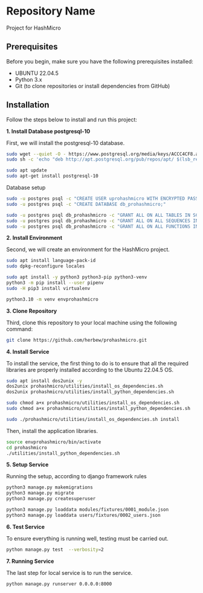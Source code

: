 # Repository Name
Project for HashMicro

## Prerequisites

Before you begin, make sure you have the following prerequisites installed:

- UBUNTU 22.04.5
- Python 3.x
- Git (to clone repositories or install dependencies from GitHub)

## Installation

Follow the steps below to install and run this project:

**1. Install Database postgresql-10**

First, we will install the postgresql-10 database.

```bash
sudo wget --quiet -O - https://www.postgresql.org/media/keys/ACCC4CF8.asc | sudo apt-key add -
sudo sh -c 'echo "deb http://apt.postgresql.org/pub/repos/apt/ $(lsb_release -sc)-pgdg main" > /etc/apt/sources.list.d/PostgreSQL.list'

sudo apt update
sudo apt-get install postgresql-10
```

Database setup

```bash
sudo -u postgres psql -c "CREATE USER uprohashmicro WITH ENCRYPTED PASSWORD 'PwDprohashmicroSatu1Dua3';"
sudo -u postgres psql -c "CREATE DATABASE db_prohashmicro;"

sudo -u postgres psql db_prohashmicro -c "GRANT ALL ON ALL TABLES IN SCHEMA public to uprohashmicro;"
sudo -u postgres psql db_prohashmicro -c "GRANT ALL ON ALL SEQUENCES IN SCHEMA public to uprohashmicro;"
sudo -u postgres psql db_prohashmicro -c "GRANT ALL ON ALL FUNCTIONS IN SCHEMA public to uprohashmicro;"
```


**2. Install Environment**

Second, we will create an environment for the HashMicro project.

```bash
sudo apt install language-pack-id
sudo dpkg-reconfigure locales

sudo apt install -y python3 python3-pip python3-venv
python3 -m pip install --user pipenv
sudo -H pip3 install virtualenv

python3.10 -m venv envprohashmicro
```

**3. Clone Repository**

Third, clone this repository to your local machine using the following command:

```bash
git clone https://github.com/herbew/prohashmicro.git
```

**4. Install Service**

To install the service, the first thing to do is to ensure that all the required libraries are properly installed according to the Ubuntu 22.04.5 OS.

```bash
sudo apt install dos2unix -y 
dos2unix prohashmicro/utilities/install_os_dependencies.sh 
dos2unix prohashmicro/utilities/install_python_dependencies.sh

sudo chmod a+x prohashmicro/utilities/install_os_dependencies.sh
sudo chmod a+x prohashmicro/utilities/install_python_dependencies.sh

sudo ./prohashmicro/utilities/install_os_dependencies.sh install
```
Then, install the application libraries.

```bash
source envprohashmicro/bin/activate
cd prohashmicro
./utilities/install_python_dependencies.sh
```

**5. Setup Service**

Running the setup, according to django framework rules

```bash
python3 manage.py makemigrations
python3 manage.py migrate
python3 manage.py createsuperuser

python3 manage.py loaddata modules/fixtures/0001_module.json
python3 manage.py loaddata users/fixtures/0002_users.json
```

**6. Test Service**

To ensure everything is running well, testing must be carried out.

```bash
python manage.py test  --verbosity=2

```

**7. Running Service**

The last step for local service is to run the service.

```bash
python manage.py runserver 0.0.0.0:8000
```







